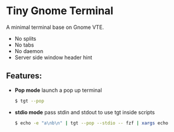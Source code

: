 # Tiny Gnome Terminal
A minimal terminal base on Gnome VTE.

* No splits
* No tabs
* No daemon
* Server side window header hint

## Features:

* **Pop mode** launch a pop up terminal
  ```sh
  $ tgt --pop
  ```
* **stdio mode** pass stdin and stdout to use tgt inside scripts
  ```sh
  $ echo -e "a\nb\n" | tgt --pop --stdio -- fzf | xargs echo
  ```

